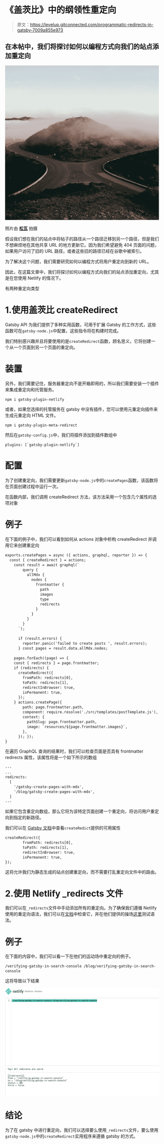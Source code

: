 # 《盖茨比》中的纲领性重定向

> 原文：<https://levelup.gitconnected.com/programmatic-redirects-in-gatsby-7009a855e973>

## 在本帖中，我们将探讨如何以编程方式向我们的站点添加重定向

![](img/a97a7beb77c7213ac3a2d7cee5a8cf69.png)

照片由 [**松瓦**](https://unsplash.com/@pinewatt?utm_source=unsplash&utm_medium=referral&utm_content=creditCopyText) 拍摄

假设我们想在我们的站点中将帖子的路径从一个路径迁移到另一个路径，但是我们不想麻烦地在其他共享 URL 的地方更新它。因为我们希望避免 404 页面的问题，如果用户访问了旧的 URL 路径，或者这些旧的路径已经在谷歌中被索引。

为了解决这个问题，我们需要研究如何以编程方式将用户重定向到新的 URL。

因此，在这篇文章中，我们将探讨如何以编程方式向我们的站点添加重定向，尤其是在您使用 Netlify 的情况下。

有两种重定向类型

# 1.使用盖茨比 createRedirect

Gatsby API 为我们提供了多种实用函数，可用于扩展 Gatsby 的工作方式，这些函数可在`gatsby-node.js`中配置，这些指令将在构建时完成。

我们特别感兴趣并且将要使用的是`createRedirect`函数，顾名思义，它将创建一个从一个页面到另一个页面的重定向。

# 装置

另外，我们需要记住，服务器重定向不是开箱即用的，所以我们需要安装一个插件来集成重定向和托管服务。

```
npm i gatsby-plugin-netlify
```

或者，如果您选择的托管服务在 gatsby 中没有插件，您可以使用元重定向插件来生成元重定向 HTML 文件。

```
npm i gatsby-plugin-meta-redirect
```

然后在`gatsby-config.js`中，我们将插件添加到插件数组中

```
plugins: [`gatsby-plugin-netlify`]
```

# 配置

为了创建重定向，我们需要更新`gatsby-node.js`中的`createPages`函数，该函数将在页面创建过程中运行一次。

在函数内部，我们调用 createRedirect 方法，该方法采用一个包含几个属性的选项对象

# 例子

在下面的例子中，我们可以看到如何从 actions 对象中析构 createRedirect 并调用它来创建重定向

```
exports.createPages = async ({ actions, graphql, reporter }) => {
  const { createRedirect } = actions;
	const result = await graphql(`
	    query {
	      allMdx {
	        nodes {
	          frontmatter {
	            path
	            images
	            type
	            redirects
	          }
	        }
	      }
	    }
	  `);

	  if (result.errors) {
	    reporter.panic('failed to create posts ', result.errors);
	  } const pages = result.data.allMdx.nodes;

	pages.forEach((page) => {
    const { redirects } = page.frontmatter;
    if (redirects) {
      createRedirect({
        fromPath: redirects[0],
        toPath: redirects[1],
        redirectInBrowser: true,
        isPermanent: true,
      });
    } actions.createPage({
        path: page.frontmatter.path,
        component: require.resolve('./src/templates/postTemplate.js'),
        context: {
          pathSlug: page.frontmatter.path,
          image: `resources/${page.frontmatter.images}`,
        },
      }); });
}
```

在遍历 GraphQL 查询的结果时，我们可以检查页面是否具有 frontmatter redirects 属性，该属性将是一个如下所示的数组

```
---
...
redirects:
  [
    '/gatsby-create-pages-with-mdx',
    '/blog/gatsby-create-pages-with-mdx',
  ]
---
```

如果它包含重定向数组，那么它将为该特定页面创建一个重定向，将访问用户重定向到指定的新路径。

我们可以在 [Gatsby 文档](https://www.gatsbyjs.org/docs/actions/#createRedirect)中查看`createRedict`提供的可用属性

```
createRedirect({
        fromPath: redirects[0],
        toPath: redirects[1],
        redirectInBrowser: true,
        isPermanent: true,
});
```

这将允许我们为静态生成的站点创建重定向，而不需要打乱重定向文件中的路由。

# 2.使用 Netlify _redirects 文件

我们可以在`_redirects`文件中手动添加所有的重定向。为了确保我们遵循 Netlify 使用的重定向语法，我们可以在[文档](https://docs.netlify.com/routing/redirects/#syntax-for-the-redirects-file)中检查它，并在他们提供的操场[这里](https://play.netlify.com/redirects)测试语法。

# 例子

在下面的内容中，我们可以看一下在他们的运动场中重定向的例子。

```
/verifying-gatsby-in-search-console /blog/verifying-gatsby-in-search-console
```

这将导致以下结果

![](img/2b3a759902878a9b49661f9f2bb98a30.png)

# 结论

为了在 gatsby 中进行重定向，我们可以选择要么使用`_redirects`文件，要么使用`gatsby-node.js`中的`createRedirect`实用程序来遵循 gatsby 的方式。